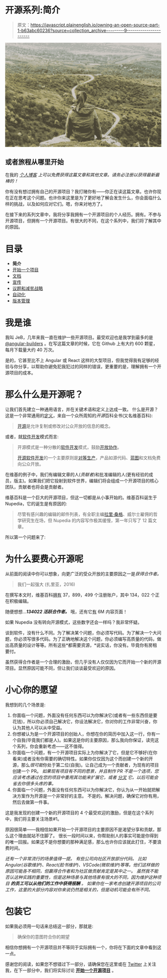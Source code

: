 # 开源系列:简介

> 原文：<https://javascript.plainenglish.io/owning-an-open-source-part-1-b63abc60236?source=collection_archive---------9----------------------->

![](img/c5ec74e30479bda659bdd977eb5e01a0.png)

## 或者旅程从哪里开始

在我的 [*个人博客*](https://www.justjeb.com/blog) *上可以免费获得这篇文章和其他文章。请务必注册以获得最新最棒的！*

你有没有想过拥有自己的开源项目？我打赌你有——你正在读这篇文章。也许你现在正在思考这个问题。也许你来这里是为了更好地了解会发生什么，你会面临什么样的挑战，以及如何应对它们。嗯，你来对地方了。

在接下来的系列文章中，我将分享我拥有一个开源项目的个人经历。拥有。不参与开源项目，但拥有一个开源项目。有很大的不同，在这个系列中，我们将了解其中的原因。

# **目录**

*   **简介**
*   [开始一个项目](https://medium.com/@justjeb/owning-an-open-source-project-part-2-2b55810aeb8)
*   [文档](https://medium.com/@justjeb/open-source-series-documentation-96ed1420ce81)
*   [宣传](https://medium.com/@justjeb/open-source-series-publicity-8b3be7d65c17)
*   [议题和减贫战略](https://medium.com/@justjeb/open-source-series-issues-and-prs-8cb1de880fd4)
*   [自动化](https://medium.com/@justjeb/open-source-series-automation-fe826e365b54)
*   [版本管理](https://justjeb.medium.com/open-source-series-version-management-dc91424aa63d)

# 我是谁

我叫 JeB，几年来我一直在维护一些开源项目。最受欢迎也是我学到最多的是 [@angular-builders](https://github.com/just-jeb/angular-builders) 。在写这篇文章的时候，它在 Github 上有大约 600 颗星，每月下载量大约 40 万次。

是的，它甚至比不上 Angular 或 React 这样的大型项目，但我觉得我有足够的经验与你分享，以帮助你避免犯我犯过的同样的错误，更重要的是，理解拥有一个开源项目的成本。

# 那么什么是开源呢？

让我们首先建立一种通用语言，并在关键术语和定义上达成一致。
什么是开源？这是一个非常通用的[定义](https://en.wikipedia.org/wiki/Open_source_(disambiguation))，来自一个众所周知的*开源*百科全书(又名维基百科):

> [开源](https://en.wikipedia.org/wiki/Open_source)是允许复制或修改对公众开放的信息的概念。

或者，就[软件开发](https://en.wikipedia.org/wiki/Open-source_model)模式而言:

> 开源模式是一种分散的[软件开发](https://en.wikipedia.org/wiki/Software_development)模式，鼓励[开放协作](https://en.wikipedia.org/wiki/Open_collaboration)。
> 
> [开源软件开发](https://en.wikipedia.org/wiki/Open-source_software_development)的一个主要原则是[对等生产](https://en.wikipedia.org/wiki/Peer_production)，产品如源代码、[蓝图](https://en.wikipedia.org/wiki/Blueprint)和文档免费向公众开放。

在维基的例子中，我们有编辑文章的人(*贡献者*)和批准编辑的人(更有经验的成员，版主)。如果我们把它投射到软件世界，编辑们将会组成一个开源项目的核心团队，贡献者也将会是贡献者。

维基百科是一个巨大的开源项目，但这一切都是从小事开始的。维基百科诞生于 Nupedia，它的诞生是有原因的:

> 尽管有感兴趣的编辑的邮件列表，有全职主编[拉里·桑格](https://en.wikipedia.org/wiki/Larry_Sanger)、威尔士雇佣的哲学研究生在场，但 Nupedia 的内容写作极其缓慢，第一年只写了 12 篇文章。

所以第一个问题来了:

# 为什么要费心开源呢

从前面的阅读中你可以想象，向更广泛的受众开放的主要原因之一是*获得合作者。*

> 我们一起强大
> (扎里亚，2016)

在撰写本文时，维基百科[拥有](https://en.wikipedia.org/wiki/Wikipedia:Wikipedians) 37，899，499 个注册账户，其中 134，022 个正在积极编辑。

随便想想…***134022 活跃合作者。*** 哦，还有它[有](https://en.wikipedia.org/wiki/Special:Statistics) 6M 内容页面！

如果 Nupedia 没有转向开源模式，这些数字还会一样吗？我非常怀疑。

谈到软件，没有什么不同。为了解决某个问题，你必须写代码。为了解决一个大问题，你必须写很多代码。为了正确地解决这个问题，你必须编写高质量的代码，做出高质量的设计等等。所有这些*都需要资源，*说实话，你没有。毕竟你有房租要付。

虽然获得合作者是一个合理的激励，但几乎没有人仅仅因为它而开始一个新的开源项目。显然原因可能不同，但让我们谈谈最受欢迎的原因。

# 小心你的愿望

我想到的几个场景是:

1.  你面临一个问题，外面没有任何东西可以为你解决它(或者有一些东西但是要花钱)，所以你必须自己解决它，你设法解决它，你对你的工作非常兴奋，你认为其他人可以从中受益。
2.  你想被认为是一个开源项目的创始人，你想在你的简历中加入这一行，你有一个自我(毕竟我们都是人)。如果这是你的主要原因，那么我向你保证，读完这个系列，你会重新考虑——这不值得。
3.  你面临一个问题，有一个开源项目实际上为你解决了它，但是它不够好(在你看来)或者没有你需要的确切特性。如果你仅仅因为这个而创建一个新的开源，那么*很可能*你处于第二位(自我)。让自己成为一个贡献者，为现有的项目创建一个 PR。
    *如果现有项目有不同的愿景，并且制作 PR 不是一个选项，您应该考虑通过在您的项目中重用其功能来扩展它，或者* [*分叉*](https://help.github.com/en/github/getting-started-with-github/fork-a-repo) *它。以后可能会省去你很多头疼的事。*
4.  你面临一个问题，外面没有任何东西可以为你解决它，你认为从一开始就把解决方案作为开源是一个非常好的主意。
    不是的。解决问题，确保它对你有用，然后去做第一件事。

这是我发现的创建一个新的开源项目的 4 个最受欢迎的激励，但是在这个系列中，我们将主要关注场景#1。

原因很简单——我相信如果开始一个开源项目的主要原因不是渴望分享和贡献，那么这个理由就站不住脚了。
很长一段时间以来，你帮助别人的事实可能是你得到的唯一回报。如果这不是你想要的那种满足感，那么也许你应该就此打住，不要浪费时间。

*还有一个非常流行的场景值得一提。
有些公司向社区开放部分代码。
比如 Angular(谷歌维护)、React(脸书维护)、VSCode(微软维护)等等。他们这样做的原因可能各不相同，但赢得合作者和为社区做贡献肯定是其中之一。
虽然我不能否认这种实践的重要性，但是这种场景与其他场景有很大的不同，因为维护这种项目* ***的员工可以从他们的工作中获得报酬*** *。
如果你在一家考虑创建开源项目的公司工作，这里的大部分内容对你来说仍然是相关的，但是动机可能会有所不同。*

# 包装它

如果我必须用一句话来总结这一部分，那就是:

> 确保你的意图符合你的期望

相信你想拥有一个开源项目并不等同于实际拥有一个，你将在下面的文章中看到这一点。

感谢您的阅读，如果您不想错过下一部分，请确保您在这里或在 [Twitter](https://twitter.com/_Just_JeB_) 上关注我，在下一部分中，我们将实际讨论 [**开始一个开源项目**](https://medium.com/@justjeb/owning-an-open-source-project-part-2-2b55810aeb8) 。